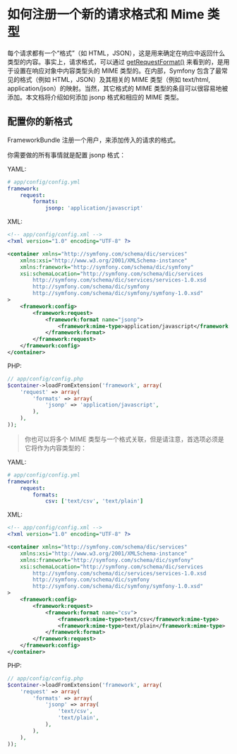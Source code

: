 # 如何注册一个新的请求格式和 Mime 类型  

每个请求都有一个“格式”（如 HTML，JSON），这是用来确定在响应中返回什么类型的内容。事实上，请求格式，可以通过 [getRequestFormat()](http://api.symfony.com/2.7/Symfony/Component/HttpFoundation/Request.html#getRequestFormat()) 来看到的，是用于设置在响应对象中内容类型头的 MIME 类型的。在内部，Symfony 包含了最常见的格式（例如 HTML，JSON）及其相关的 MIME 类型（例如 text/html, application/json）的映射。当然，其它格式的 MIME 类型的条目可以很容易地被添加。本文档将介绍如何添加 jsonp 格式和相应的 MIME 类型。  

## 配置你的新格式

FrameworkBundle 注册一个用户，来添加传入的请求的格式。  

你需要做的所有事情就是配置 jsonp 格式： 

YAML:

```YAML
# app/config/config.yml
framework:
    request:
        formats:
            jsonp: 'application/javascript'
```

XML:

```XML
<!-- app/config/config.xml -->
<?xml version="1.0" encoding="UTF-8" ?>

<container xmlns="http://symfony.com/schema/dic/services"
    xmlns:xsi="http://www.w3.org/2001/XMLSchema-instance"
    xmlns:framework="http://symfony.com/schema/dic/symfony"
    xsi:schemaLocation="http://symfony.com/schema/dic/services
        http://symfony.com/schema/dic/services/services-1.0.xsd
        http://symfony.com/schema/dic/symfony
        http://symfony.com/schema/dic/symfony/symfony-1.0.xsd"
>
    <framework:config>
        <framework:request>
            <framework:format name="jsonp">
                <framework:mime-type>application/javascript</framework:mime-type>
            </framework:format>
        </framework:request>
    </framework:config>
</container>
```

PHP:

```PHP
// app/config/config.php
$container->loadFromExtension('framework', array(
    'request' => array(
        'formats' => array(
            'jsonp' => 'application/javascript',
        ),
    ),
));
```

> 你也可以将多个 MIME 类型与一个格式关联，但是请注意，首选项必须是它将作为内容类型的：  

YAML:

```YAML
# app/config/config.yml
framework:
    request:
        formats:
            csv: ['text/csv', 'text/plain']
```

XML:

```XML
<!-- app/config/config.xml -->
<?xml version="1.0" encoding="UTF-8" ?>

<container xmlns="http://symfony.com/schema/dic/services"
    xmlns:xsi="http://www.w3.org/2001/XMLSchema-instance"
    xmlns:framework="http://symfony.com/schema/dic/symfony"
    xsi:schemaLocation="http://symfony.com/schema/dic/services
        http://symfony.com/schema/dic/services/services-1.0.xsd
        http://symfony.com/schema/dic/symfony
        http://symfony.com/schema/dic/symfony/symfony-1.0.xsd"
>
    <framework:config>
        <framework:request>
            <framework:format name="csv">
                <framework:mime-type>text/csv</framework:mime-type>
                <framework:mime-type>text/plain</framework:mime-type>
            </framework:format>
        </framework:request>
    </framework:config>
</container>

```

PHP:

```PHP
// app/config/config.php
$container->loadFromExtension('framework', array(
    'request' => array(
        'formats' => array(
            'jsonp' => array(
                'text/csv',
                'text/plain',
            ),
        ),
    ),
));
```
